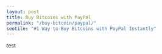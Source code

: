 ```yaml
---
layout: post
title: Buy Bitcoins with PayPal
permalink: "/buy-bitcoin/paypal/"
seotile: "#1 Way to Buy Bitcoins with PayPal Instantly"
---
```

test